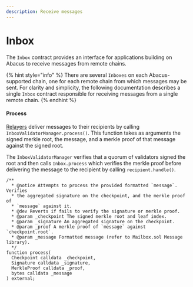 ```yaml
---
description: Receive messages
---
```


# Inbox

The `Inbox` contract provides an interface for applications building on Abacus to receive messages from remote chains.

{% hint style="info" %}
There are several `Inboxes` on each Abacus-supported chain, one for each remote chain from which messages may be sent. For clarity and simplicity, the following documentation describes a single `Inbox` contract responsible for receiving messages from a single remote chain.
{% endhint %}

#### Process

[Relayers](../agents/relayer.md) deliver messages to their recipients by calling `InboxValidatorManager.process()`. This function takes as arguments the signed merkle root, the message, and a merkle proof of that message against the signed root.

The `InboxValidatorManager` verifies that a quorum of validators signed the root and then calls `Inbox.process` which verifies the merkle proof before delivering the message to the recipient by calling `recipient.handle()`.

```solidity
/**
  * @notice Attempts to process the provided formatted `message`. Verifies
  * the aggregated signature on the checkpoint, and the merkle proof of
  * `message` against it.
  * @dev Reverts if fails to verify the signature or merkle proof.
  * @param _checkpoint The signed merkle root and leaf index.
  * @param _signature An aggregated signature on the checkpoint.
  * @param _proof A merkle proof of `message` against `checkpoint.root`.
  * @param _message Formatted message (refer to Mailbox.sol Message library).
  */
function process(
  Checkpoint calldata _checkpoint,
  Signature calldata _signature,
  MerkleProof calldata _proof,
  bytes calldata _message
) external;
```

